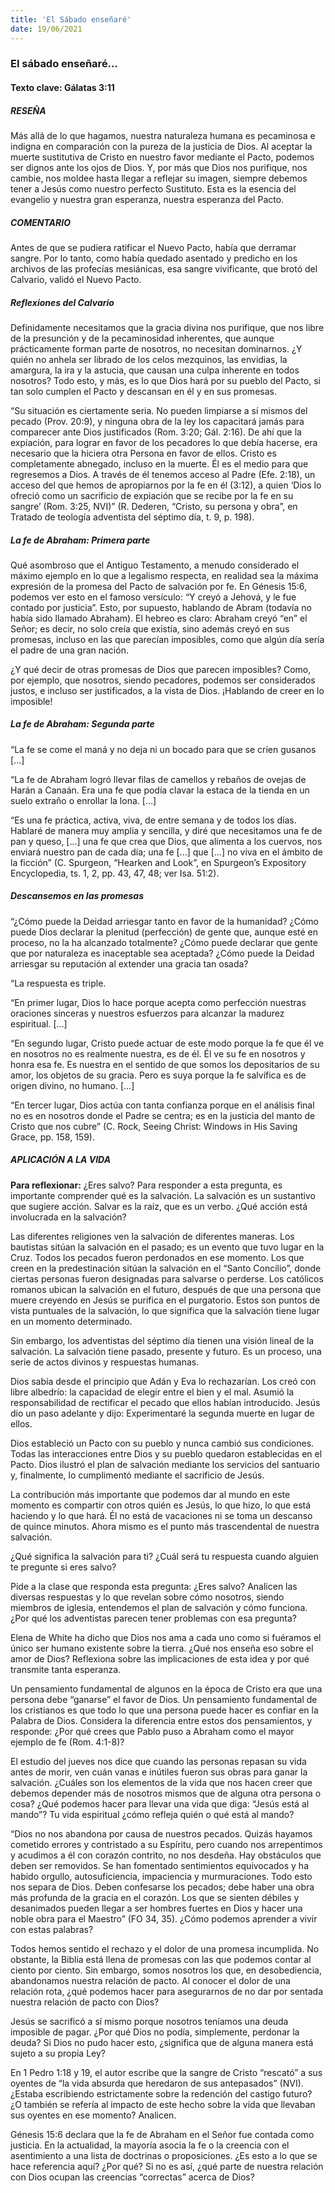 ```yaml
---
title: 'El Sábado enseñaré'
date: 19/06/2021
---
```


### El sábado enseñaré...

#### Texto clave: Gálatas 3:11

##### RESEÑA

Más allá de lo que hagamos, nuestra naturaleza humana es pecaminosa e indigna en comparación con la pureza de la justicia de Dios. Al aceptar la muerte sustitutiva de Cristo en nuestro favor mediante el Pacto, podemos ser dignos ante los ojos de Dios. Y, por más que Dios nos purifique, nos cambie, nos moldee hasta llegar a reflejar su imagen, siempre debemos tener a Jesús como nuestro perfecto Sustituto. Esta es la esencia del evangelio y nuestra gran esperanza, nuestra esperanza del Pacto.

##### COMENTARIO

Antes de que se pudiera ratificar el Nuevo Pacto, había que derramar sangre. Por lo tanto, como había quedado asentado y predicho en los archivos de las profecías mesiánicas, esa sangre vivificante, que brotó del Calvario, validó el Nuevo Pacto.

##### Reflexiones del Calvario

Definidamente necesitamos que la gracia divina nos purifique, que nos libre de la presunción y de la pecaminosidad inherentes, que aunque prácticamente forman parte de nosotros, no necesitan dominarnos. ¿Y quién no anhela ser librado de los celos mezquinos, las envidias, la amargura, la ira y la astucia, que causan una culpa inherente en todos nosotros? Todo esto, y más, es lo que Dios hará por su pueblo del Pacto, si tan solo cumplen el Pacto y descansan en él y en sus promesas.

“Su situación es ciertamente seria. No pueden limpiarse a sí mismos del pecado (Prov. 20:9), y ninguna obra de la ley los capacitará jamás para comparecer ante Dios justificados (Rom. 3:20; Gál. 2:16). De ahí que la expiación, para lograr en favor de los pecadores lo que debía hacerse, era necesario que la hiciera otra Persona en favor de ellos. Cristo es completamente abnegado, incluso en la muerte. Él es el medio para que regresemos a Dios. A través de él tenemos acceso al Padre (Efe. 2:18), un acceso del que hemos de apropiarnos por la fe en él (3:12), a quien ‘Dios lo ofreció como un sacrificio de expiación que se recibe por la fe en su sangre’ (Rom. 3:25, NVI)” (R. Dederen, “Cristo, su persona y obra”, en Tratado de teología adventista del séptimo día, t. 9, p. 198).

##### La fe de Abraham: Primera parte

Qué asombroso que el Antiguo Testamento, a menudo considerado el máximo ejemplo en lo que a legalismo respecta, en realidad sea la máxima expresión de la promesa del Pacto de salvación por fe. En Génesis 15:6, podemos ver esto en el famoso versículo: “Y creyó a Jehová, y le fue contado por justicia”. Esto, por supuesto, hablando de Abram (todavía no había sido llamado Abraham). El hebreo es claro: Abraham creyó “en” el Señor; es decir, no solo creía que existía, sino además creyó en sus promesas, incluso en las que parecían imposibles, como que algún día sería el padre de una gran nación.

¿Y qué decir de otras promesas de Dios que parecen imposibles? Como, por ejemplo, que nosotros, siendo pecadores, podemos ser considerados justos, e incluso ser justificados, a la vista de Dios. ¡Hablando de creer en lo imposible!

##### La fe de Abraham: Segunda parte

“La fe se come el maná y no deja ni un bocado para que se críen gusanos [...]

“La fe de Abraham logró llevar filas de camellos y rebaños de ovejas de Harán a Canaán. Era una fe que podía clavar la estaca de la tienda en un suelo extraño o enrollar la lona. [...]

“Es una fe práctica, activa, viva, de entre semana y de todos los días. Hablaré de manera muy amplia y sencilla, y diré que necesitamos una fe de pan y queso, [...] una fe que crea que Dios, que alimenta a los cuervos, nos enviará nuestro pan de cada día; una fe [...] que [...] no viva en el ámbito de la ficción” (C. Spurgeon, “Hearken and Look”, en Spurgeon’s Expository Encyclopedia, ts. 1, 2, pp. 43, 47, 48; ver Isa. 51:2).

##### Descansemos en las promesas

“¿Cómo puede la Deidad arriesgar tanto en favor de la humanidad? ¿Cómo puede Dios declarar la plenitud (perfección) de gente que, aunque esté en proceso, no la ha alcanzado totalmente? ¿Cómo puede declarar que gente que por naturaleza es inaceptable sea aceptada? ¿Cómo puede la Deidad arriesgar su reputación al extender una gracia tan osada?

“La respuesta es triple.

“En primer lugar, Dios lo hace porque acepta como perfección nuestras oraciones sinceras y nuestros esfuerzos para alcanzar la madurez espiritual. [...]

“En segundo lugar, Cristo puede actuar de este modo porque la fe que él ve en nosotros no es realmente nuestra, es de él. Él ve su fe en nosotros y honra esa fe. Es nuestra en el sentido de que somos los depositarios de su amor, los objetos de su gracia. Pero es suya porque la fe salvífica es de origen divino, no humano. [...]

“En tercer lugar, Dios actúa con tanta confianza porque en el análisis final no es en nosotros donde el Padre se centra; es en la justicia del manto de Cristo que nos cubre” (C. Rock, Seeing Christ: Windows in His Saving Grace, pp. 158, 159).

##### APLICACIÓN A LA VIDA

**Para reflexionar:**  ¿Eres salvo? Para responder a esta pregunta, es importante comprender qué es la salvación. La salvación es un sustantivo que sugiere acción. Salvar es la raíz, que es un verbo. ¿Qué acción está involucrada en la salvación?

Las diferentes religiones ven la salvación de diferentes maneras. Los bautistas sitúan la salvación en el pasado; es un evento que tuvo lugar en la Cruz. Todos los pecados fueron perdonados en ese momento. Los que creen en la predestinación sitúan la salvación en el “Santo Concilio”, donde ciertas personas fueron designadas para salvarse o perderse. Los católicos romanos ubican la salvación en el futuro, después de que una persona que muere creyendo en Jesús se purifica en el purgatorio. Estos son puntos de vista puntuales de la salvación, lo que significa que la salvación tiene lugar en un momento determinado.

Sin embargo, los adventistas del séptimo día tienen una visión lineal de la salvación. La salvación tiene pasado, presente y futuro. Es un proceso, una serie de actos divinos y respuestas humanas.

Dios sabía desde el principio que Adán y Eva lo rechazarían. Los creó con libre albedrío: la capacidad de elegir entre el bien y el mal. Asumió la responsabilidad de rectificar el pecado que ellos habían introducido. Jesús dio un paso adelante y dijo: Experimentaré la segunda muerte en lugar de ellos.

Dios estableció un Pacto con su pueblo y nunca cambió sus condiciones. Todas las interacciones entre Dios y su pueblo quedaron establecidas en el Pacto. Dios ilustró el plan de salvación mediante los servicios del santuario y, finalmente, lo cumplimentó mediante el sacrificio de Jesús.

La contribución más importante que podemos dar al mundo en este momento es compartir con otros quién es Jesús, lo que hizo, lo que está haciendo y lo que hará. Él no está de vacaciones ni se toma un descanso de quince minutos. Ahora mismo es el punto más trascendental de nuestra salvación.

¿Qué significa la salvación para ti? ¿Cuál será tu respuesta cuando alguien te pregunte si eres salvo?

Pide a la clase que responda esta pregunta: ¿Eres salvo? Analicen las diversas respuestas y lo que revelan sobre cómo nosotros, siendo miembros de iglesia, entendemos el plan de salvación y cómo funciona. ¿Por qué los adventistas parecen tener problemas con esa pregunta?

Elena de White ha dicho que Dios nos ama a cada uno como si fuéramos el único ser humano existente sobre la tierra. ¿Qué nos enseña eso sobre el amor de Dios? Reflexiona sobre las implicaciones de esta idea y por qué transmite tanta esperanza.

Un pensamiento fundamental de algunos en la época de Cristo era que una persona debe “ganarse” el favor de Dios. Un pensamiento fundamental de los cristianos es que todo lo que una persona puede hacer es confiar en la Palabra de Dios. Considera la diferencia entre estos dos pensamientos, y responde: ¿Por qué crees que Pablo puso a Abraham como el mayor ejemplo de fe (Rom. 4:1-8)?

El estudio del jueves nos dice que cuando las personas repasan su vida antes de morir, ven cuán vanas e inútiles fueron sus obras para ganar la salvación. ¿Cuáles son los elementos de la vida que nos hacen creer que debemos depender más de nosotros mismos que de alguna otra persona o cosa? ¿Qué podemos hacer para llevar una vida que diga: “Jesús está al mando”? Tu vida espiritual ¿cómo refleja quién o qué está al mando?

“Dios no nos abandona por causa de nuestros pecados. Quizás hayamos cometido errores y contristado a su Espíritu, pero cuando nos arrepentimos y acudimos a él con corazón contrito, no nos desdeña. Hay obstáculos que deben ser removidos. Se han fomentado sentimientos equivocados y ha habido orgullo, autosuficiencia, impaciencia y murmuraciones. Todo esto nos separa de Dios. Deben confesarse los pecados; debe haber una obra más profunda de la gracia en el corazón. Los que se sienten débiles y desanimados pueden llegar a ser hombres fuertes en Dios y hacer una noble obra para el Maestro” (FO 34, 35). ¿Cómo podemos aprender a vivir con estas palabras?

Todos hemos sentido el rechazo y el dolor de una promesa incumplida. No obstante, la Biblia está llena de promesas con las que podemos contar al ciento por ciento. Sin embargo, somos nosotros los que, en desobediencia, abandonamos nuestra relación de pacto. Al conocer el dolor de una relación rota, ¿qué podemos hacer para asegurarnos de no dar por sentada nuestra relación de pacto con Dios?

Jesús se sacrificó a sí mismo porque nosotros teníamos una deuda imposible de pagar. ¿Por qué Dios no podía, simplemente, perdonar la deuda? Si Dios no pudo hacer esto, ¿significa que de alguna manera está sujeto a su propia Ley?

En 1 Pedro 1:18 y 19, el autor escribe que la sangre de Cristo “rescató” a sus oyentes de “la vida absurda que heredaron de sus antepasados” (NVI). ¿Estaba escribiendo estrictamente sobre la redención del castigo futuro? ¿O también se refería al impacto de este hecho sobre la vida que llevaban sus oyentes en ese momento? Analicen.

Génesis 15:6 declara que la fe de Abraham en el Señor fue contada como justicia. En la actualidad, la mayoría asocia la fe o la creencia con el asentimiento a una lista de doctrinas o proposiciones. ¿Es esto a lo que se hace referencia aquí? ¿Por qué? Si no es así, ¿qué parte de nuestra relación con Dios ocupan las creencias “correctas” acerca de Dios?